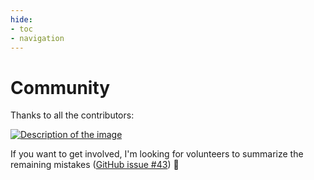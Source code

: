 ```yaml
---
hide:
- toc
- navigation
---
```


# Community

Thanks to all the contributors:

<a href="https://contrib.rocks/image?repo=teivah/100-go-mistakes">
    <img src="https://contrib.rocks/image?repo=teivah/100-go-mistakes" alt="Description of the image">
</a>

If you want to get involved, I'm looking for volunteers to summarize the remaining mistakes ([GitHub issue #43](https://github.com/teivah/100-go-mistakes/issues/43)) 🙏
